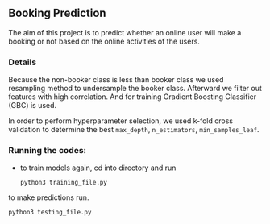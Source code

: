 ## Booking Prediction

The aim of this project is to predict whether an online user will make a booking or not based on the online activities of the users.


### Details

Because the non-booker class is less than booker class we used resampling method to undersample the booker class. Afterward we filter out features with high correlation. And for training Gradient Boosting Classifier (GBC) is used. 

In order to perform hyperparameter selection, we used k-fold cross validation to determine the best `max_depth`, `n_estimators`, `min_samples_leaf`.


### Running the codes:


- to train models again, cd into directory and run 

  ```
  python3 training_file.py
  ```
 
to make predictions run.

  ```
  python3 testing_file.py
  ```
